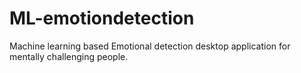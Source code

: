 # ML-emotiondetection
Machine learning based Emotional detection desktop application for mentally challenging people.
